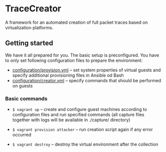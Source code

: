 # TraceCreator

A framework for an automated creation of full packet traces based on virtualization platforms.

<!-- TODO: Needs update! -->

## Getting started

We have it all prepared for you. The basic setup is preconfigured. You have to only set following configuration files 
to prepare the environment:

- [configuration/provision.yml](configuration/provision.yml) – set system properties of virtual guests and specify 
additional provisioning files in Ansible od Bash
- [configuration/creator.yml](configuration/creator.yml) – specify commands that should be performed on guests


### Basic commands

- `$ vagrant up` – create and configure guest machines according to configuration files and run specified commands (all 
capture files together with logs will be available in ./capture/ directory)

- `$ vagrant provision attacker` – run creation script again if any error occurred

- `$ vagrant destroy` – destroy the virtual environment after the collection
